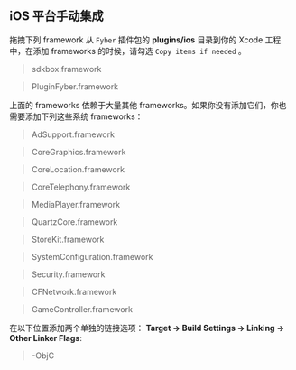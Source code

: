 ## iOS 平台手动集成
拖拽下列 framework 从 `Fyber` 插件包的 __plugins/ios__ 目录到你的 Xcode 工程中，在添加 frameworks 的时候，请勾选 `Copy items if needed` 。

> sdkbox.framework

> PluginFyber.framework

上面的 frameworks 依赖于大量其他 frameworks。如果你没有添加它们，你也需要添加下列这些系统 frameworks：

> AdSupport.framework

> CoreGraphics.framework

> CoreLocation.framework

> CoreTelephony.framework

> MediaPlayer.framework

> QuartzCore.framework

> StoreKit.framework

> SystemConfiguration.framework

> Security.framework

> CFNetwork.framework

> GameController.framework

在以下位置添加两个单独的链接选项：
__Target -> Build Settings -> Linking -> Other Linker Flags__:

> -ObjC

